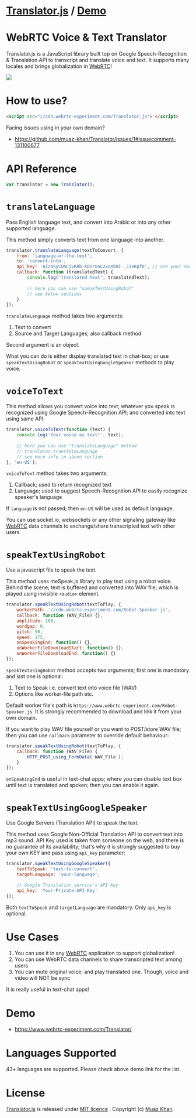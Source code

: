 # [Translator.js](https://github.com/muaz-khan/Translator) / [Demo](https://www.webrtc-experiment.com/Translator/)
# WebRTC Voice & Text Translator

Translator.js is a JavaScript library built top on Google Speech-Recognition & Translation API to transcript and translate voice and text. It supports many locales and brings globalization in <a href="https://www.webrtc-experiment.com/">WebRTC</a>!

<a href="https://www.webrtc-experiment.com/Translator/">
    <img src="https://cdn.webrtc-experiment.com/images/Translator.js-intro-1.png" />
</a>

# How to use?

```html
<script src="//cdn.webrtc-experiment.com/Translator.js"> </script>
```

Facing issues using in your own domain?

* https://github.com/muaz-khan/Translator/issues/1#issuecomment-131100677

# API Reference

```javascript
var translator = new Translator();
```

# `translateLanguage`

Pass English language text, and convert into Arabic or into any other supported language.

This method simply converts text from one language into another.

```javascript
translator.translateLanguage(textToConvert, {
    from: 'language-of-the-text',
    to: 'convert-into',
    api_key: 'AIzaSyCUmCjvKRb-kOYrnoL2xaXb8I-_JJeKpf0', // use your own key
    callback: function (translatedText) {
        console.log('translated text', translatedText);
        
        // here you can use "speakTextUsingRobot"
        // see below sections
    }
});
```

`translateLanguage` method takes two arguments:

1. Text to convert
2. Source and Target Languages; also callback method

Second argument is an object.

What you can do is either display translated text in chat-box; or use `speakTextUsingRobot` or `speakTextUsingGoogleSpeaker` methods to play voice.

# `voiceToText`

This method allows you convert voice into text; whatever you speak is recognized using Google Speech-Recognition API; and converted into text using same API:

```javascript
translator.voiceToText(function (text) {
    console.log('Your voice as text!', text);
    
    // here you can use "translateLanguage" method
    // translator.translateLanguage
    // see more info in above section
}, 'en-US');
```

`voiceToText` method takes two arguments:

1. Callback; used to return recognized text
2. Language; used to suggest Speech-Recognition API to easily recognize speaker's language

If `language` is not passed; then `en-US` will be used as default language.

You can use socket.io, websockets or any other signaling gateway like [WebRTC](https://www.webrtc-experiment.com/) data channels to exchange/share transcripted text with other users.

# `speakTextUsingRobot`

Use a javascript file to speak the text.

This method uses meSpeak.js library to play text using a robot voice. Behind the scene; text is buffered and converted into WAV file; which is played using invisible `<audio>` element.

```javascript
translator.speakTextUsingRobot(textToPlay, {
    workerPath: '//cdn.webrtc-experiment.com/Robot-Speaker.js',
    callback: function (WAV_File) {},
    amplitude: 100,
    wordgap: 0,
    pitch: 50,
    speed: 175,
    onSpeakingEnd: function() {},
    onWorkerFileDownloadStart: function() {},
    onWorkerFileDownloadEnd: function() {}
});
```

`speakTextUsingRobot` method accepts two arguments; first one is mandatory and last one is optional:

1. Text to Speak i.e. convert text into voice file (WAV)
2. Options like worker-file path etc.

Default worker file's path is `https://www.webrtc-experiment.com/Robot-Speaker.js`. It is strongly recommended to download and link it from your own domain.

If you want to play WAV file yourself or you want to POST/store WAV file; then you can use `callback` parameter to override default behaviour:

```javascript
translator.speakTextUsingRobot(textToPlay, {
    callback: function (WAV_File) {
        HTTP_POST_using_FormData( WAV_File );
    }
});
```

`onSpeakingEnd` is useful in text-chat apps; where you can disable text box until text is translated and spoken; then you can enable it again.

# `speakTextUsingGoogleSpeaker`

Use Google Servers (Translation API) to speak the text.

This method uses Google Non-Official Translation API to convert text into mp3 sound. API Key used is taken from someone on the web; and there is no guarantee of its availability; that's why it is strongly suggested to buy your own KEY and pass using `api_key` parameter:

```javascript
translator.speakTextUsingGoogleSpeaker({
    textToSpeak: 'text-to-convert',
    targetLanguage: 'your-language',

    // Google Translation service's API Key
    api_key: 'Your-Private-API-Key'
});
```

Both `textToSpeak` and `targetLanguage` are mandatory. Only `api_key` is optional.

# Use Cases

1. You can use it in any [WebRTC](https://www.webrtc-experiment.com/) application to support globalization!
2. You can use WebRTC data channels to share transcripted text among users
3. You can mute original voice; and play translated one. Though, voice and video will NOT be sync

It is really useful in text-chat apps!

# Demo

* https://www.webrtc-experiment.com/Translator/

# Languages Supported

43+ languages are supported. Please check above demo link for the list.

# License

[Translator.js](https://github.com/muaz-khan/Translator) is released under [MIT licence](https://www.webrtc-experiment.com/licence/) . Copyright (c) [Muaz Khan](http://www.MuazKhan.com/).
